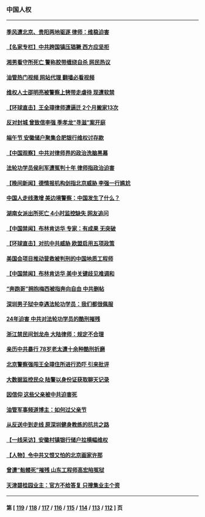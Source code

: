 ### 中国人权
---
#### [季风遭北京、贵阳两地驱逐 律师：维稳迫害](../../pages/ncid278/n14024015.md?06290445) 
#### [【名家专栏】中共跨国镇压猖獗 西方应坚拒](../../pages/ncid278/n14023547.md?06290445) 
#### [湘男看守所死亡 警称胶带缠绕自杀 网民热议](../../pages/ncid278/n14023415.md?06290445) 
#### [油管热门视频 网站代理 翻墙必看视频](http://138.2.39.72:81/youtube.html?epic-marker?06290445)
#### [维权人士邵明亮被警察上铐带走虐待 现遭软禁](../../pages/ncid278/n14021977.md?06290445) 
#### [【环球直击】王全璋律师遭逼迁 2个月搬家13次](../../pages/ncid278/n14021724.md?06290445) 
#### [反对封城 曾致信李强 季孝龙“寻滋”案开庭](../../pages/ncid278/n14021798.md?06290445) 
#### [端午节 安徽储户聚集合肥银行维权讨存款](../../pages/ncid278/n14021481.md?06290445) 
#### [【中国观察】中共对律师界的政治洗脑黑幕](../../pages/ncid278/n14021404.md?06290445) 
#### [法轮功学员侯利军遭冤判十年 律师指政治迫害](../../pages/ncid278/n14020465.md?06290445) 
#### [【晚间新闻】德情报机构剑指北京威胁 李强一行尴尬](../../pages/ncid278/n14020854.md?06290445) 
#### [中国人走线激增 美边境警察：中国发生了什么？](../../pages/ncid278/n14020685.md?06290445) 
#### [湖南女派出所死亡 4小时监控缺失 网友追问](../../pages/ncid278/n14020534.md?06290445) 
#### [【中国禁闻】布林肯访华 专家：有成果 无突破](../../pages/ncid278/n14019778.md?06290445) 
#### [【环球直击】对抗中共威胁 欧盟启用五项政策](../../pages/ncid278/n14019784.md?06290445) 
#### [美国会项目推动营救被判刑的中国地质工程师](../../pages/ncid278/n14019887.md?06290445) 
#### [【中国禁闻】布林肯访华 美中关键歧见难调和](../../pages/ncid278/n14019181.md?06290445) 
#### [“奔跑哥”拥抱梅西被指奔向自由 中共删帖](../../pages/ncid278/n14018351.md?06290445) 
#### [深圳男子狱中幸遇法轮功学员：我们都很佩服](../../pages/ncid278/n14017626.md?06290445) 
#### [24年迫害 中共对法轮功学员的酷刑摧残](../../pages/ncid278/n14016856.md?06290445) 
#### [浙江禁民间划龙舟 大陆律师：规定不合理](../../pages/ncid278/n14016855.md?06290445) 
#### [亲历中共暴行 78岁老太遭十余种酷刑折磨](../../pages/ncid278/n14016167.md?06290445) 
#### [北京警察强闯王全璋住所进行恐吓 引来批评](../../pages/ncid278/n14015259.md?06290445) 
#### [大数据监控民众 陆警以身份证获取聊天记录](../../pages/ncid278/n14016384.md?06290445) 
#### [因信仰 这些父亲被中共迫害死](../../pages/ncid278/n14015381.md?06290445) 
#### [油管军事频道博主：如何过父亲节](../../pages/ncid278/n14016241.md?06290445) 
#### [从反送中到走线 原深圳健身教练的抗共之路](../../pages/ncid278/n14016183.md?06290445) 
#### [【一线采访】安徽村镇银行储户拉横幅维权](../../pages/ncid278/n14016196.md?06290445) 
#### [【人物】令中共又恨又怕的北京画家许那](../../pages/ncid278/n14015698.md?06290445) 
#### [曾遭“骷髅死”摧残 山东工程师高宏陷冤狱](../../pages/ncid278/n14014585.md?06290445) 
#### [天津碧桂园业主：官方不给答复 只搜集业主个资](../../pages/ncid278/n14014428.md?06290445) 

---
#### 第 [ [119](./119.md?06290445) / [118](./118.md?06290445) / [117](./117.md?06290445) / [116](./116.md?06290445) / [115](./115.md?06290445) / [114](./114.md?06290445) / [113](./113.md?06290445) / [112](./112.md?06290445) ] 页

